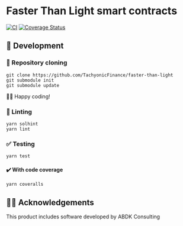 # Faster Than Light smart contracts
[![CI](https://github.com/TachyonicFinance/faster-than-light/actions/workflows/CI.yaml/badge.svg)](https://github.com/TachyonicFinance/faster-than-light/actions/workflows/CI.yaml)
[![Coverage Status](https://coveralls.io/repos/github/TachyonicFinance/faster-than-light/badge.svg?branch=master)](https://coveralls.io/github/TachyonicFinance/faster-than-light?branch=master)

## 🚧 Development

### 🐑 Repository cloning
```terminal
git clone https://github.com/TachyonicFinance/faster-than-light
git submodule init
git submodule update
```

👨‍💻 Happy coding!

### 👕 Linting

```terminal
yarn solhint
yarn lint
```

### ✅ Testing

```terminal
yarn test
```

#### ✔️ With code coverage

```terminal
yarn coveralls
```

## 🤝🏿 Acknowledgements
This product includes software developed by ABDK Consulting